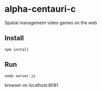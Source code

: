 # alpha-centauri-c
Spatial management video games on the web

## Install
```npm install```

## Run
```node server.js```

browser on localhost:8081

